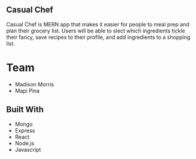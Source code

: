 ## Casual Chef
Casual Chef is MERN app that makes it easier for people to meal prep and plan their grocery list. Users will be able to slect which ingredients tickle their fancy, save recipes to their profile, and add ingredients to a shopping list.

# Team
* Madison Morris
* Mapi Pina

## Built With
* Mongo
* Express
* React
* Node.js
* Javascript

